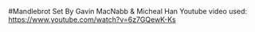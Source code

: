#Mandlebrot Set
By Gavin MacNabb & Micheal Han
Youtube video used: https://www.youtube.com/watch?v=6z7GQewK-Ks
